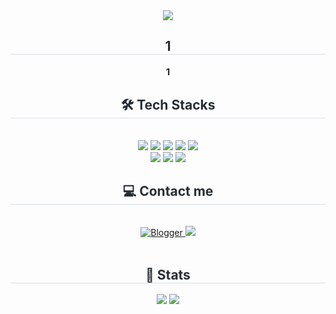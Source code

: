 <div align= "center">
    <img src="https://capsule-render.vercel.app/api?type=waving&color=auto&height=240&text=01_CODE&animation=&fontColor=ffffff&fontSize=90" />
</div>
<div align= "center"> 
    <h2 style="border-bottom: 1px solid #d8dee4; color: #282d33;"> 1 </h2>  
    <div style="font-weight: 700; font-size: 15px; text-align: center; color: #282d33;"> 1 </div> 
</div>
<div align= "center">
    <h2 style="border-bottom: 1px solid #d8dee4; color: #282d33;"> 🛠️ Tech Stacks </h2> <br> 
    <div style="margin: 0 auto; text-align: center;" align= "center"> <img src="https://img.shields.io/badge/HTML5-E34F26?style=for-the-badge&logo=HTML5&logoColor=white">
          <img src="https://img.shields.io/badge/Java-007396?style=for-the-badge&logo=Java&logoColor=white">
          <img src="https://img.shields.io/badge/Javascript-F7DF1E?style=for-the-badge&logo=Javascript&logoColor=white">
          <img src="https://img.shields.io/badge/Oracle-F80000?style=for-the-badge&logo=Oracle&logoColor=white">
          <img src="https://img.shields.io/badge/Spring Boot-6DB33F?style=for-the-badge&logo=Spring Boot&logoColor=white">
          <br/><img src="https://img.shields.io/badge/Spring-6DB33F?style=for-the-badge&logo=Spring&logoColor=white">
          <img src="https://img.shields.io/badge/jQuery-0769AD?style=for-the-badge&logo=jQuery&logoColor=white">
          <img src="https://img.shields.io/badge/CSS3-1572B6?style=for-the-badge&logo=CSS3&logoColor=white">
    </div>
</div>
<div align= "center">
    <h2 style="border-bottom: 1px solid #d8dee4; color: #282d33;"> 💻 Contact me </h2> <br> 
    <div align= "center">  <a href=https://zeroone0314.blogspot.com/><img alt="Blogger" src ="https://img.shields.io/badge/blogger-FF5722.svg?&style=for-the-badge&logo=blogger&logoColor=whitelink=https://zeroone0314.blogspot.com/"/></a><a href=mailto:jyhwangy4k@gmail.com> <img src="https://img.shields.io/badge/Gmail-EA4335?style=for-the-badge&logo=Gmail&logoColor=white&link=mailto:jyhwangy4k@gmail.com"> </a></div>  <br> 
    <div align= "center">  </div> 
</div>
<div align= "center"> 
    <h2 style="border-bottom: 1px solid #d8dee4; color: #282d33;"> 🏅 Stats </h2> <div align= "center"> <img src="https://github-readme-stats.vercel.app/api?username=hwang-yeongil&bg_color=180,000000,&title_color=000000&text_color=000000"
         /> <img src="https://github-readme-stats.vercel.app/api/top-langs/?username=hwang-yeongil&layout=compact&bg_color=180,000000,&title_color=000000&text_color=000000"
       /> </div> 
</div>
